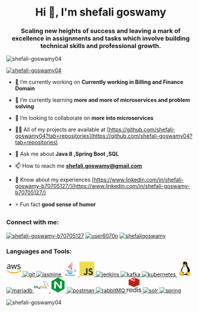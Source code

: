 <h1 align="center">Hi 👋, I'm shefali goswamy</h1>
<h3 align="center">Scaling new heights of success and leaving a mark of excellence in assignments and tasks which involve building technical skills and professional growth.</h3>

<p align="left"> <img src="https://komarev.com/ghpvc/?username=shefali-goswamy04&label=Profile%20views&color=0e75b6&style=flat" alt="shefali-goswamy04" /> </p>

<p align="left"> <a href="https://github.com/ryo-ma/github-profile-trophy"><img src="https://github-profile-trophy.vercel.app/?username=shefali-goswamy04" alt="shefali-goswamy04" /></a> </p>

- 🔭 I’m currently working on **Currently working in Billing and Finance Domain**

- 🌱 I’m currently learning **more and more of microservices and problem solving**

- 👯 I’m looking to collaborate on **more into microservices**

- 👨‍💻 All of my projects are available at [https://github.com/shefali-goswamy04?tab=repositories](https://github.com/shefali-goswamy04?tab=repositories)

- 💬 Ask me about **Java 8 ,Spring Boot ,SQL**

- 📫 How to reach me **shefali.goswamy@gmail.com**

- 📄 Know about my experiences [https://www.linkedin.com/in/shefali-goswamy-b70705127/](https://www.linkedin.com/in/shefali-goswamy-b70705127/)

- ⚡ Fun fact **good sense of humor**

<h3 align="left">Connect with me:</h3>
<p align="left">
<a href="https://linkedin.com/in/shefali-goswamy-b70705127" target="blank"><img align="center" src="https://cdn.jsdelivr.net/npm/simple-icons@3.0.1/icons/linkedin.svg" alt="shefali-goswamy-b70705127" height="30" width="40" /></a>
<a href="https://www.leetcode.com/user6070n" target="blank"><img align="center" src="https://cdn.jsdelivr.net/npm/simple-icons@3.0.1/icons/leetcode.svg" alt="user6070n" height="30" width="40" /></a>
<a href="https://auth.geeksforgeeks.org/user/shefaligoswamy" target="blank"><img align="center" src="https://cdn.jsdelivr.net/npm/simple-icons@3.0.1/icons/geeksforgeeks.svg" alt="shefaligoswamy" height="30" width="40" /></a>
</p>

<h3 align="left">Languages and Tools:</h3>
<p align="left"> <a href="https://aws.amazon.com" target="_blank"> <img src="https://raw.githubusercontent.com/devicons/devicon/master/icons/amazonwebservices/amazonwebservices-original-wordmark.svg" alt="aws" width="40" height="40"/> </a> <a href="https://git-scm.com/" target="_blank"> <img src="https://www.vectorlogo.zone/logos/git-scm/git-scm-icon.svg" alt="git" width="40" height="40"/> </a> <a href="https://jasmine.github.io/" target="_blank"> <img src="https://www.vectorlogo.zone/logos/jasmine/jasmine-icon.svg" alt="jasmine" width="40" height="40"/> </a> <a href="https://www.java.com" target="_blank"> <img src="https://raw.githubusercontent.com/devicons/devicon/master/icons/java/java-original.svg" alt="java" width="40" height="40"/> </a> <a href="https://developer.mozilla.org/en-US/docs/Web/JavaScript" target="_blank"> <img src="https://raw.githubusercontent.com/devicons/devicon/master/icons/javascript/javascript-original.svg" alt="javascript" width="40" height="40"/> </a> <a href="https://www.jenkins.io" target="_blank"> <img src="https://www.vectorlogo.zone/logos/jenkins/jenkins-icon.svg" alt="jenkins" width="40" height="40"/> </a> <a href="https://kafka.apache.org/" target="_blank"> <img src="https://www.vectorlogo.zone/logos/apache_kafka/apache_kafka-icon.svg" alt="kafka" width="40" height="40"/> </a> <a href="https://kubernetes.io" target="_blank"> <img src="https://www.vectorlogo.zone/logos/kubernetes/kubernetes-icon.svg" alt="kubernetes" width="40" height="40"/> </a> <a href="https://www.linux.org/" target="_blank"> <img src="https://raw.githubusercontent.com/devicons/devicon/master/icons/linux/linux-original.svg" alt="linux" width="40" height="40"/> </a> <a href="https://mariadb.org/" target="_blank"> <img src="https://www.vectorlogo.zone/logos/mariadb/mariadb-icon.svg" alt="mariadb" width="40" height="40"/> </a> <a href="https://www.mysql.com/" target="_blank"> <img src="https://raw.githubusercontent.com/devicons/devicon/master/icons/mysql/mysql-original-wordmark.svg" alt="mysql" width="40" height="40"/> </a> <a href="https://www.nginx.com" target="_blank"> <img src="https://raw.githubusercontent.com/devicons/devicon/master/icons/nginx/nginx-original.svg" alt="nginx" width="40" height="40"/> </a> <a href="https://postman.com" target="_blank"> <img src="https://www.vectorlogo.zone/logos/getpostman/getpostman-icon.svg" alt="postman" width="40" height="40"/> </a> <a href="https://www.rabbitmq.com" target="_blank"> <img src="https://www.vectorlogo.zone/logos/rabbitmq/rabbitmq-icon.svg" alt="rabbitMQ" width="40" height="40"/> </a> <a href="https://redis.io" target="_blank"> <img src="https://raw.githubusercontent.com/devicons/devicon/master/icons/redis/redis-original-wordmark.svg" alt="redis" width="40" height="40"/> </a> <a href="https://lucene.apache.org/solr/" target="_blank"> <img src="https://www.vectorlogo.zone/logos/apache_solr/apache_solr-icon.svg" alt="solr" width="40" height="40"/> </a> <a href="https://spring.io/" target="_blank"> <img src="https://www.vectorlogo.zone/logos/springio/springio-icon.svg" alt="spring" width="40" height="40"/> </a> </p>

<p><img align="center" src="https://github-readme-stats.vercel.app/api/top-langs?username=shefali-goswamy04&show_icons=true&locale=en&layout=compact" alt="shefali-goswamy04" /></p>
